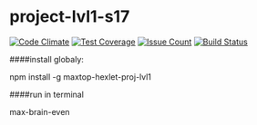 # project-lvl1-s17
[![Code Climate](https://codeclimate.com/github/maximtop/project-lvl1-s17/badges/gpa.svg)](https://codeclimate.com/github/maximtop/project-lvl1-s17)
[![Test Coverage](https://codeclimate.com/github/maximtop/project-lvl1-s17/badges/coverage.svg)](https://codeclimate.com/github/maximtop/project-lvl1-s17/coverage)
[![Issue Count](https://codeclimate.com/github/maximtop/project-lvl1-s17/badges/issue_count.svg)](https://codeclimate.com/github/maximtop/project-lvl1-s17)
[![Build Status](https://travis-ci.org/maximtop/project-lvl1-s17.svg?branch=master)](https://travis-ci.org/maximtop/project-lvl1-s17)


####install globaly:

npm install -g maxtop-hexlet-proj-lvl1

####run in terminal 

max-brain-even
